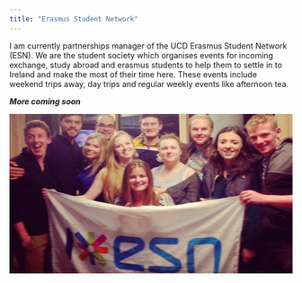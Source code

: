 ```yaml
---
title: "Erasmus Student Network"
---
```


I am currently partnerships manager of the UCD Erasmus Student Network (ESN).
We are the student society which organises events for incoming exchange, study
abroad and erasmus students to help them to settle in to Ireland and make the most
of their time here. These events include weekend trips away, day trips and regular 
weekly events like afternoon tea.

***More coming soon***

![Erasmus Student Network](assets/img/work/proj-8/thumb.jpg)